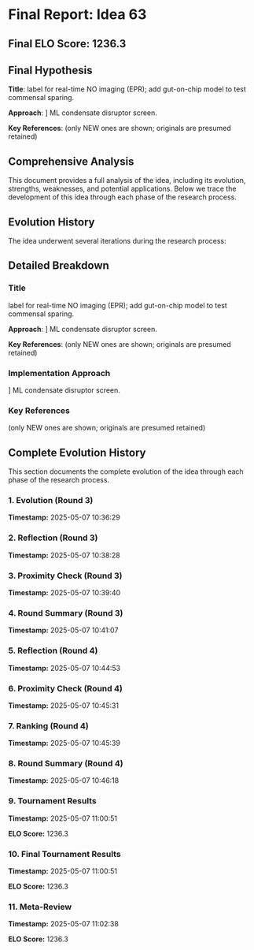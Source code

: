 # Final Report: Idea 63

## Final ELO Score: 1236.3

## Final Hypothesis

**Title**: label for real-time NO imaging (EPR); add gut-on-chip model to test commensal sparing.

**Approach**: ] ML condensate disruptor screen.

**Key References**: (only NEW ones are shown; originals are presumed retained)

## Comprehensive Analysis

This document provides a full analysis of the idea, including its evolution, strengths, weaknesses, and potential applications. Below we trace the development of this idea through each phase of the research process.

## Evolution History

The idea underwent several iterations during the research process:

## Detailed Breakdown

### Title

label for real-time NO imaging (EPR); add gut-on-chip model to test commensal sparing.

**Approach**: ] ML condensate disruptor screen.

**Key References**: (only NEW ones are shown; originals are presumed retained)

### Implementation Approach

] ML condensate disruptor screen.

### Key References

(only NEW ones are shown; originals are presumed retained)

## Complete Evolution History

This section documents the complete evolution of the idea through each phase of the research process.

### 1. Evolution (Round 3)
**Timestamp:** 2025-05-07 10:36:29



### 2. Reflection (Round 3)
**Timestamp:** 2025-05-07 10:38:28



### 3. Proximity Check (Round 3)
**Timestamp:** 2025-05-07 10:39:40



### 4. Round Summary (Round 3)
**Timestamp:** 2025-05-07 10:41:07



### 5. Reflection (Round 4)
**Timestamp:** 2025-05-07 10:44:53



### 6. Proximity Check (Round 4)
**Timestamp:** 2025-05-07 10:45:31



### 7. Ranking (Round 4)
**Timestamp:** 2025-05-07 10:45:39



### 8. Round Summary (Round 4)
**Timestamp:** 2025-05-07 10:46:18



### 9. Tournament Results
**Timestamp:** 2025-05-07 11:00:51

**ELO Score:** 1236.3



### 10. Final Tournament Results
**Timestamp:** 2025-05-07 11:00:51

**ELO Score:** 1236.3



### 11. Meta-Review
**Timestamp:** 2025-05-07 11:02:38

**ELO Score:** 1236.3



